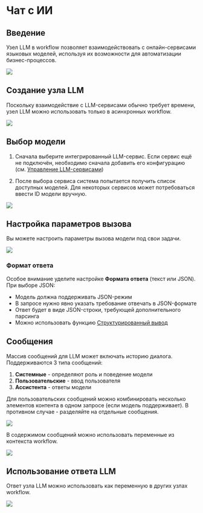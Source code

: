 # Чат с ИИ

<PluginInfo name="ai"></PluginInfo>

## Введение

Узел LLM в workflow позволяет взаимодействовать с онлайн-сервисами языковых моделей, используя их возможности для автоматизации бизнес-процессов.

![](https://static-docs.nocobase.com/202503041012091.png)

## Создание узла LLM

Поскольку взаимодействие с LLM-сервисами обычно требует времени, узел LLM можно использовать только в асинхронных workflow.

![](https://static-docs.nocobase.com/202503041013363.png)

## Выбор модели

1. Сначала выберите интегрированный LLM-сервис. Если сервис ещё не подключён, необходимо сначала добавить его конфигурацию (см. [Управление LLM-сервисами](./../../../service.md))

2. После выбора сервиса система попытается получить список доступных моделей. Для некоторых сервисов может потребоваться ввести ID модели вручную.

![](https://static-docs.nocobase.com/202503041013084.png)

## Настройка параметров вызова

Вы можете настроить параметры вызова модели под свои задачи.

![](https://static-docs.nocobase.com/202503041014778.png)

### Формат ответа

Особое внимание уделите настройке **Формата ответа** (текст или JSON). При выборе JSON:

- Модель должна поддерживать JSON-режим
- В запросе нужно явно указать требование отвечать в JSON-формате
- Ответ будет в виде JSON-строки, требующей дополнительного парсинга
- Можно использовать функцию [Структурированный вывод](../../../../../handbook/ai-ee/workflow/nodes/llm/structured-output)

## Сообщения

Массив сообщений для LLM может включать историю диалога. Поддерживаются 3 типа сообщений:

1. **Системные** - определяют роль и поведение модели
2. **Пользовательские** - ввод пользователя 
3. **Ассистента** - ответы модели

Для пользовательских сообщений можно комбинировать несколько элементов контента в одном запросе (если модель поддерживает). В противном случае - разделяйте на отдельные сообщения.

![](https://static-docs.nocobase.com/202503041016140.png)

В содержимом сообщений можно использовать переменные из контекста workflow.

![](https://static-docs.nocobase.com/202503041017879.png)

## Использование ответа LLM

Ответ узла LLM можно использовать как переменную в других узлах workflow.

![](https://static-docs.nocobase.com/202503041018508.png)

